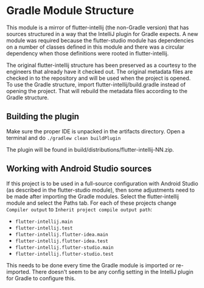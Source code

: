 # Gradle Module Structure

This module is a mirror of flutter-intellij (the non-Gradle version) that has sources structured
in a way that the IntelliJ plugin for Gradle expects. A new module was required because the
flutter-studio module has dependencies on a number of classes defined in this module and there was a
circular dependency when those definitions were rooted in flutter-intellij.

The original flutter-intellij structure has been preserved as a courtesy to the engineers that
already have it checked out. The original metadata files are checked in to the repository and will
be used when the project is opened. To use the Gradle structure, import
flutter-intellij/build.gradle instead of opening the project. That will rebuild the metadata
files according to the Gradle structure.

## Building the plugin

Make sure the proper IDE is unpacked in the artifacts directory. Open a terminal and do
`./gradlew clean buildPlugin`

The plugin will be found in build/distributions/flutter-intellij-NN.zip.

## Working with Android Studio sources

If this project is to be used in a full-source configuration with Android Studio (as described in the
flutter-studio module), then some adjustments need to be made after importing the Gradle modules.
Select the flutter-intellij module and select the Paths tab. For each of these projects change
`Compiler output` to `Inherit project compile output path`:
- `flutter-intellij.main`
- `flutter-intellij.test`
- `flutter-intellij.flutter-idea.main`
- `flutter-intellij.flutter-idea.test`
- `flutter-intellij.flutter-studio.main`
- `flutter-intellij.flutter-studio.test`

This needs to be done every time the Gradle module is imported or re-imported.
There doesn't seem to be any config setting in the IntelliJ plugin for Gradle to configure this.

